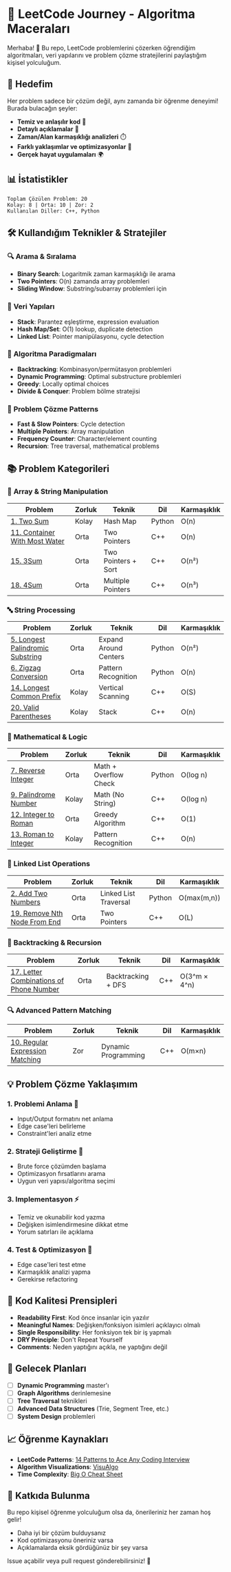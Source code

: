 # 🚀 LeetCode Journey - Algoritma Maceraları

Merhaba! 👋 Bu repo, LeetCode problemlerini çözerken öğrendiğim algoritmaları, veri yapılarını ve problem çözme stratejilerini paylaştığım kişisel yolculuğum.

## 🎯 Hedefim

Her problem sadece bir çözüm değil, aynı zamanda bir öğrenme deneyimi! Burada bulacağın şeyler:
- **Temiz ve anlaşılır kod** 📝
- **Detaylı açıklamalar** 🧠
- **Zaman/Alan karmaşıklığı analizleri** ⏱️
- **Farklı yaklaşımlar ve optimizasyonlar** 🔧
- **Gerçek hayat uygulamaları** 🌍

## 📊 İstatistikler

```
Toplam Çözülen Problem: 20
Kolay: 8 | Orta: 10 | Zor: 2
Kullanılan Diller: C++, Python
```

## 🛠️ Kullandığım Teknikler & Stratejiler

### 🔍 **Arama & Sıralama**
- **Binary Search**: Logaritmik zaman karmaşıklığı ile arama
- **Two Pointers**: O(n) zamanda array problemleri
- **Sliding Window**: Substring/subarray problemleri için

### 🌳 **Veri Yapıları**
- **Stack**: Parantez eşleştirme, expression evaluation
- **Hash Map/Set**: O(1) lookup, duplicate detection
- **Linked List**: Pointer manipülasyonu, cycle detection

### 🔄 **Algoritma Paradigmaları**
- **Backtracking**: Kombinasyon/permütasyon problemleri
- **Dynamic Programming**: Optimal substructure problemleri
- **Greedy**: Locally optimal choices
- **Divide & Conquer**: Problem bölme stratejisi

### 🎨 **Problem Çözme Patterns**
- **Fast & Slow Pointers**: Cycle detection
- **Multiple Pointers**: Array manipulation
- **Frequency Counter**: Character/element counting
- **Recursion**: Tree traversal, mathematical problems

## 📚 Problem Kategorileri

### 🔢 **Array & String Manipulation**
| Problem | Zorluk | Teknik | Dil | Karmaşıklık |
|---------|--------|--------|-----|-------------|
| [1. Two Sum](Problems/001-100/01.py) | Kolay | Hash Map | Python | O(n) |
| [11. Container With Most Water](Problems/001-100/11-Container%20With%20Most%20Water.cpp) | Orta | Two Pointers | C++ | O(n) |
| [15. 3Sum](Problems/001-100/15-3Sum.cpp) | Orta | Two Pointers + Sort | C++ | O(n²) |
| [18. 4Sum](Problems/001-100/18-4Sum.cpp) | Orta | Multiple Pointers | C++ | O(n³) |

### 🔤 **String Processing**
| Problem | Zorluk | Teknik | Dil | Karmaşıklık |
|---------|--------|--------|-----|-------------|
| [5. Longest Palindromic Substring](Problems/001-100/05.py) | Orta | Expand Around Centers | Python | O(n²) |
| [6. Zigzag Conversion](Problems/001-100/06-Zigzag%20Conversion.py) | Orta | Pattern Recognition | Python | O(n) |
| [14. Longest Common Prefix](Problems/001-100/14-Longest%20Common%20Prefix.cpp) | Kolay | Vertical Scanning | C++ | O(S) |
| [20. Valid Parentheses](Problems/001-100/20-Valid%20Parentheses.cpp) | Kolay | Stack | C++ | O(n) |

### 🔢 **Mathematical & Logic**
| Problem | Zorluk | Teknik | Dil | Karmaşıklık |
|---------|--------|--------|-----|-------------|
| [7. Reverse Integer](Problems/001-100/07-Reverse%20Integer.py) | Orta | Math + Overflow Check | Python | O(log n) |
| [9. Palindrome Number](Problems/001-100/09-Palindrome%20Number.cpp) | Kolay | Math (No String) | C++ | O(log n) |
| [12. Integer to Roman](Problems/001-100/12-Integer%20to%20Roman.cpp) | Orta | Greedy Algorithm | C++ | O(1) |
| [13. Roman to Integer](Problems/001-100/13-Roman%20to%20Integer.cpp) | Kolay | Pattern Recognition | C++ | O(n) |

### 🔗 **Linked List Operations**
| Problem | Zorluk | Teknik | Dil | Karmaşıklık |
|---------|--------|--------|-----|-------------|
| [2. Add Two Numbers](Problems/001-100/02.py) | Orta | Linked List Traversal | Python | O(max(m,n)) |
| [19. Remove Nth Node From End](Problems/001-100/19-Remove%20Nth%20Node%20From%20End%20of%20List.cpp) | Orta | Two Pointers | C++ | O(L) |

### 🎯 **Backtracking & Recursion**
| Problem | Zorluk | Teknik | Dil | Karmaşıklık |
|---------|--------|--------|-----|-------------|
| [17. Letter Combinations of Phone Number](Problems/001-100/17-Letter%20Combinations%20of%20a%20Phone%20Number.cpp) | Orta | Backtracking + DFS | C++ | O(3^m × 4^n) |

### 🔍 **Advanced Pattern Matching**
| Problem | Zorluk | Teknik | Dil | Karmaşıklık |
|---------|--------|--------|-----|-------------|
| [10. Regular Expression Matching](Problems/001-100/10-Regular%20Expression%20Matching.cpp) | Zor | Dynamic Programming | C++ | O(m×n) |

## 💡 Problem Çözme Yaklaşımım

### 1. **Problemi Anlama** 🤔
- Input/Output formatını net anlama
- Edge case'leri belirleme
- Constraint'leri analiz etme

### 2. **Strateji Geliştirme** 🎯
- Brute force çözümden başlama
- Optimizasyon fırsatlarını arama
- Uygun veri yapısı/algoritma seçimi

### 3. **Implementasyon** ⚡
- Temiz ve okunabilir kod yazma
- Değişken isimlendirmesine dikkat etme
- Yorum satırları ile açıklama

### 4. **Test & Optimizasyon** 🧪
- Edge case'leri test etme
- Karmaşıklık analizi yapma
- Gerekirse refactoring

## 🎨 Kod Kalitesi Prensipleri

- **Readability First**: Kod önce insanlar için yazılır
- **Meaningful Names**: Değişken/fonksiyon isimleri açıklayıcı olmalı
- **Single Responsibility**: Her fonksiyon tek bir iş yapmalı
- **DRY Principle**: Don't Repeat Yourself
- **Comments**: Neden yaptığını açıkla, ne yaptığını değil

## 🚀 Gelecek Planları

- [ ] **Dynamic Programming** master'ı
- [ ] **Graph Algorithms** derinlemesine
- [ ] **Tree Traversal** teknikleri
- [ ] **Advanced Data Structures** (Trie, Segment Tree, etc.)
- [ ] **System Design** problemleri

## 📈 Öğrenme Kaynakları

- **LeetCode Patterns**: [14 Patterns to Ace Any Coding Interview](https://hackernoon.com/14-patterns-to-ace-any-coding-interview-question-c5bb3357f6ed)
- **Algorithm Visualizations**: [VisuAlgo](https://visualgo.net/)
- **Time Complexity**: [Big O Cheat Sheet](https://www.bigocheatsheet.com/)

## 🤝 Katkıda Bulunma

Bu repo kişisel öğrenme yolculuğum olsa da, önerileriniz her zaman hoş gelir! 
- Daha iyi bir çözüm bulduysanız
- Kod optimizasyonu öneriniz varsa  
- Açıklamalarda eksik gördüğünüz bir şey varsa

Issue açabilir veya pull request gönderebilirsiniz! 🎉
